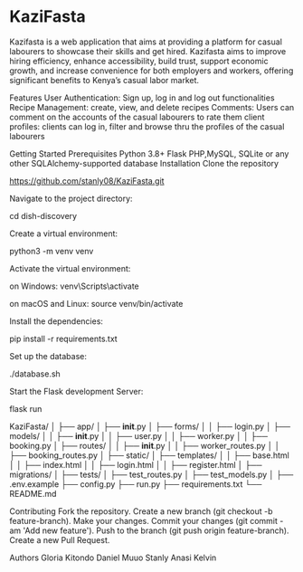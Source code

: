 # KaziFasta
Kazifasta is a web application that aims at providing a platform for casual labourers to showcase their skills and get hired.
Kazifasta aims to improve hiring efficiency, enhance accessibility, build trust, support economic growth, and increase convenience for both employers and workers, offering significant benefits to Kenya’s casual labor market.

Features
User Authentication: Sign up, log in and log out functionalities
Recipe Management: create, view, and delete recipes
Comments: Users can comment on the accounts of the casual labourers to rate them
client profiles: clients can log in, filter and browse thru the profiles of the casual labourers

Getting Started
Prerequisites
Python 3.8+
Flask
PHP,MySQL, SQLite or any other SQLAlchemy-supported database
Installation
Clone the repository

https://github.com/stanly08/KaziFasta.git

Navigate to the project directory:

cd dish-discovery

Create a virtual environment:

python3 -m venv venv

Activate the virtual environment:

on Windows:
venv\Scripts\activate

on macOS and Linux:
source venv/bin/activate

Install the dependencies:

pip install -r requirements.txt

Set up the database:

./database.sh

Start the Flask development Server:

flask run



KaziFasta/
│
├── app/
│ ├── **init**.py
│ ├── forms/
│ │ ├── login.py
│ ├── models/
│ │ ├── **init**.py
│ │ ├── user.py
│ │ ├── worker.py
│ │ ├── booking.py
│ ├── routes/
│ │ ├── **init**.py
│ │ ├── worker_routes.py
│ │ ├── booking_routes.py
│ ├── static/
│ ├── templates/
│ │ ├── base.html
│ │ ├── index.html
│ │ ├── login.html
│ │ ├── register.html
│
├── migrations/
│
├── tests/
│ ├── test_routes.py
│ ├── test_models.py
│
├── .env.example
├── config.py
├── run.py
├── requirements.txt
└── README.md




Contributing
Fork the repository.
Create a new branch (git checkout -b feature-branch).
Make your changes.
Commit your changes (git commit -am 'Add new feature').
Push to the branch (git push origin feature-branch).
Create a new Pull Request.

Authors
Gloria Kitondo
Daniel Muuo
Stanly Anasi
Kelvin
